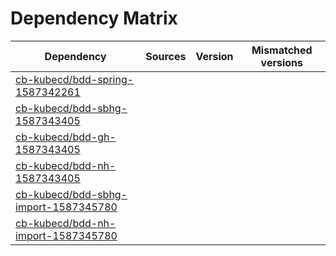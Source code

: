 # Dependency Matrix

Dependency | Sources | Version | Mismatched versions
---------- | ------- | ------- | -------------------
[cb-kubecd/bdd-spring-1587342261](https://github.com/cb-kubecd/bdd-spring-1587342261.git) |  | []() | 
[cb-kubecd/bdd-sbhg-1587343405](https://github.com/cb-kubecd/bdd-sbhg-1587343405.git) |  | []() | 
[cb-kubecd/bdd-gh-1587343405](https://github.com/cb-kubecd/bdd-gh-1587343405.git) |  | []() | 
[cb-kubecd/bdd-nh-1587343405](https://github.com/cb-kubecd/bdd-nh-1587343405.git) |  | []() | 
[cb-kubecd/bdd-sbhg-import-1587345780](https://github.com/cb-kubecd/bdd-sbhg-import-1587345780.git) |  | []() | 
[cb-kubecd/bdd-nh-import-1587345780](https://github.com/cb-kubecd/bdd-nh-import-1587345780.git) |  | []() | 
